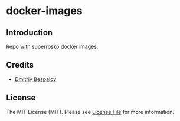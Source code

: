 # docker-images

## Introduction

Repo with superrosko docker images.

## Credits

- [Dmitriy Bespalov][link-author]

## License

The MIT License (MIT). Please see [License File][link-license] for more information.


[link-author]: https://github.com/superrosko
[link-license]: LICENSE.md

